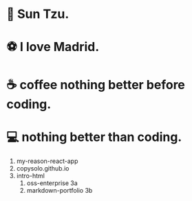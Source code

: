 # 📓 Sun Tzu.

# ⚽ I love Madrid.

# ☕ coffee nothing better before coding. 

# 💻 nothing better than coding.


1. my-reason-react-app
2. copysolo.github.io
3. intro-html
   1. oss-enterprise 3a
   2. markdown-portfolio 3b


